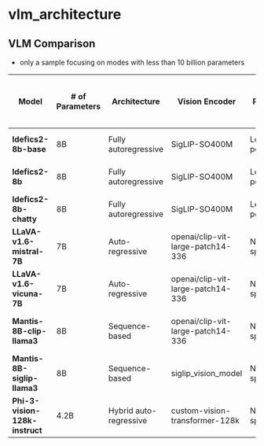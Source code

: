 # vlm_architecture

## VLM Comparison

- only a sample focusing on modes with less than 10 billion parameters

| Model                       | # of Parameters | Architecture               | Vision Encoder                        | Pooling          | Modality Projection       | Language Model Backbone        | Fine-tuning Method           | Flash Attention | Hugging Face Model Card URL                                                                                     |
|-----------------------------|-----------------|----------------------------|---------------------------------------|------------------|---------------------------|-------------------------------|------------------------------|-----------------|---------------------------------------------------------------------------------------------------------------|
| **Idefics2-8b-base**        | 8B              | Fully autoregressive       | SigLIP-SO400M                         | Learned pooling  | Modality projection layer | Mistral-7B                    | LoRA (Low-Rank Adaptation)   | No              | [Idefics2-8b-base](https://huggingface.co/HuggingFaceM4/idefics2-8b-base)                                     |
| **Idefics2-8b**             | 8B              | Fully autoregressive       | SigLIP-SO400M                         | Learned pooling  | Modality projection layer | Mistral-7B                    | LoRA (Low-Rank Adaptation)   | No              | [Idefics2-8b](https://huggingface.co/HuggingFaceM4/idefics2-8b)                                               |
| **Idefics2-8b-chatty**      | 8B              | Fully autoregressive       | SigLIP-SO400M                         | Learned pooling  | Modality projection layer | Mistral-7B                    | LoRA (Low-Rank Adaptation)   | No              | [Idefics2-8b-chatty](https://huggingface.co/HuggingFaceM4/idefics2-8b-chatty)                                  |
| **LLaVA-v1.6-mistral-7B**   | 7B              | Auto-regressive            | openai/clip-vit-large-patch14-336     | Not specified    | Text-image interleaving   | Mistral-7B                    | Multimodal instruction data  | No              | [LLaVA-v1.6-mistral-7b](https://huggingface.co/llava-hf/llava-v1.6-mistral-7b-hf)                               |
| **LLaVA-v1.6-vicuna-7B**    | 7B              | Auto-regressive            | openai/clip-vit-large-patch14-336     | Not specified    | Text-image interleaving   | Vicuna-7B                     | Multimodal instruction data  | No              | [LLaVA-v1.6-vicuna-7b](https://huggingface.co/llava-hf/llava-v1.6-vicuna-7b-hf)                                 |
| **Mantis-8B-clip-llama3**   | 8B              | Sequence-based             | openai/clip-vit-large-patch14-336     | Not specified    | Text-image interleaving   | Meta-Llama-3-8B-Instruct      | Instruction Tuning           | No              | [Mantis-8B-clip-llama3](https://huggingface.co/TIGER-Lab/Mantis-8B-clip-llama3)                                |
| **Mantis-8B-siglip-llama3** | 8B              | Sequence-based             | siglip_vision_model                   | Not specified    | Text-image interleaving   | Meta-Llama-3-8B-Instruct      | Instruction Tuning           | No              | [Mantis-8B-siglip-llama3](https://huggingface.co/TIGER-Lab/Mantis-8B-siglip-llama3)                            |
| **Phi-3-vision-128k-instruct** | 4.2B         | Hybrid auto-regressive     | custom-vision-transformer-128k       | Not specified    | Flash Attention v2        | Custom LLM                   | Hybrid instruction tuning    | Yes             | [Phi-3-vision-128k-instruct](https://huggingface.co/microsoft/Phi-3-vision-128k-instruct)                      |

